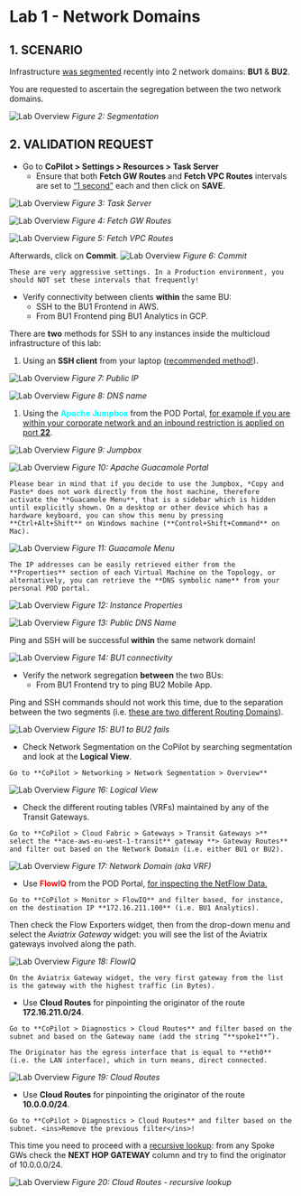 # Lab 1 - Network Domains

## 1. SCENARIO

Infrastructure <ins>was segmented</ins> recently into 2 network domains: **BU1** & **BU2**.

You are requested to ascertain the segregation between the two network domains.

![Lab Overview](images/lab1-segmentation.png)
_Figure 2: Segmentation_


## 2. VALIDATION REQUEST

* Go to **CoPilot > Settings > Resources > Task Server**
  * Ensure that both **Fetch GW Routes** and **Fetch VPC Routes** intervals are set to <ins>“1 second”</ins> each and then click on **SAVE**.

![Lab Overview](images/lab1-task.png)
_Figure 3: Task Server_

![Lab Overview](images/lab1-fetchgwroutes.png)
_Figure 4: Fetch GW Routes_

![Lab Overview](images/lab1-fetchvpcroutes.png)
_Figure 5: Fetch VPC Routes_


Afterwards, click on **Commit**.
![Lab Overview](images/lab1-commit.png)
_Figure 6: Commit_

```{warning}
These are very aggressive settings. In a Production environment, you should NOT set these intervals that frequently!
```

- Verify connectivity between clients **within** the same BU:
    - SSH to the BU1 Frontend in AWS.
    - From BU1 Frontend ping BU1 Analytics in GCP.

There are **two** methods for SSH to any instances inside the multicloud infrastructure of this lab:

1. Using an **SSH client** from your laptop (<ins>recommended method!</ins>).

![Lab Overview](images/lab1-publicip.png)
_Figure 7: Public IP_

![Lab Overview](images/lab1-publicname.png)
_Figure 8: DNS name_

1. Using the <span style='color:#00FFFF'>**Apache Jumpbox**</span> from the POD Portal, <ins>for example if you are within your corporate network and an inbound restriction is applied on port **22**</ins>.

![Lab Overview](images/lab1-jumpbox.png)
_Figure 9: Jumpbox_

![Lab Overview](images/lab1-guacamoleaccess.png)
_Figure 10: Apache Guacamole Portal_

```{note}
Please bear in mind that if you decide to use the Jumpbox, *Copy and Paste* does not work directly from the host machine, therefore activate the **Guacamole Menu**, that is a sidebar which is hidden until explicitly shown. On a desktop or other device which has a hardware keyboard, you can show this menu by pressing **Ctrl+Alt+Shift** on Windows machine (**Control+Shift+Command** on Mac).
```


![Lab Overview](images/lab1-guacamoleterminal.png)
_Figure 11: Guacamole Menu_

```{tip}
The IP addresses can be easily retrieved either from the **Properties** section of each Virtual Machine on the Topology, or alternatively, you can retrieve the **DNS symbolic name** from your personal POD portal.
```

![Lab Overview](images/lab1-ec2.png)
_Figure 12: Instance Properties_

![Lab Overview](images/lab1-podred.png)
_Figure 13: Public DNS Name_

Ping and SSH will be successful **within** the same network domain!

![Lab Overview](images/lab1-pingok.png)
_Figure 14: BU1 connectivity_

* Verify the network segregation **between** the two BUs:
  * From BU1 Frontend try to ping BU2 Mobile App.

Ping and SSH commands should not work this time, due to the separation between the two segments (i.e. <ins>these are two different Routing Domains</ins>).

![Lab Overview](images/lab1-pingfails.png)
_Figure 15: BU1 to BU2 fails_

* Check Network Segmentation on the CoPilot by searching segmentation and look at the **Logical View**.

```{tip}
Go to **CoPilot > Networking > Network Segmentation > Overview**
```

![Lab Overview](images/lab1-logicalview.png)
_Figure 16: Logical View_

* Check the different routing tables (VRFs) maintained by any of the Transit Gateways.

```{tip}
Go to **CoPilot > Cloud Fabric > Gateways > Transit Gateways >** select the **ace-aws-eu-west-1-transit** gateway **> Gateway Routes** and filter out based on the Network Domain (i.e. either BU1 or BU2).
```

![Lab Overview](images/lab1-bu1vrf.png)
_Figure 17: Network Domain (aka VRF)_

* Use <span style='color:#FF0000'>**FlowIQ**</span> from the POD Portal, <ins> for inspecting the NetFlow Data.

```{tip}
Go to **CoPilot > Monitor > FlowIQ** and filter based, for instance, on the destination IP **172.16.211.100** (i.e. BU1 Analytics).
```

Then check the Flow Exporters widget, then from the drop-down menu and select the *Aviatrix Gateway* widget: you will see the list of the Aviatrix gateways involved along the path.

![Lab Overview](images/lab1-flowiq.png)
_Figure 18: FlowIQ_

```{note}
On the Aviatrix Gateway widget, the very first gateway from the list is the gateway with the highest traffic (in Bytes).
```

* Use **Cloud Routes** for pinpointing the originator of the route **172.16.211.0/24**.

```{tip}
Go to **CoPilot > Diagnostics > Cloud Routes** and filter based on the subnet and based on the Gateway name (add the string “**spoke1**”).
```

```{tip}
The Originator has the egress interface that is equal to **eth0** (i.e. the LAN interface), which in turn means, direct connected.
```

![Lab Overview](images/lab1-cloudroutes.png)
_Figure 19: Cloud Routes_

* Use **Cloud Routes** for pinpointing the originator of the route **10.0.0.0/24**.

```{tip}
Go to **CoPilot > Diagnostics > Cloud Routes** and filter based on the subnet. <ins>Remove the previous filter</ins>!
```

This time you need to proceed with a <ins>recursive lookup</ins>: from any Spoke GWs check the **NEXT HOP GATEWAY** column and try to find the originator of 10.0.0.0/24.

![Lab Overview](images/lab1-cloudroutes.png)
_Figure 20: Cloud Routes - recursive lookup_